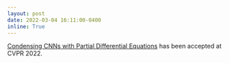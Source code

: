 ```yaml
---
layout: post
date: 2022-03-04 16:11:00-0400
inline: True
---
```


[Condensing CNNs with Partial Differential Equations](https://github.com/anilkagak2/GlobalLayer) has been accepted at CVPR 2022.
